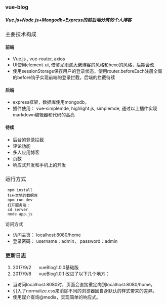 ### vue-blog
##### Vue.js+Node.js+Mongodb+Express的前后端分离的个人博客
<h3 style="font-weight: normal"> 主要技术构成</h3>

#### 前端
* Vue.js , vue-router, axios
* UI使用element-ui, 借鉴<a href="http://blog.evanyou.me/">尤雨溪大佬博客</a>的风格和hexo的风格，后期会改.
* 使用sessionStorage保存用户的登录状态，使用router.beforeEach注册全局的before钩子实现前端的登录拦截，后端的拦截待续

#### 后端
* express框架，数据库使用mongodb，
* 插件使用： vue-simplemde, highlight.js, simplemde, 通过以上插件实现markdown编辑器和代码的高亮

#### 待续
* 后台的登录拦截
* 评论功能
* 多人应用博客
* 页数
* 响应式开发和手机上的开发


<h3 style="font-weight: normal"> 运行方式</h3>

```
 npm install
 打开本地的数据库
 npm run dev
 打开服务端：
 cd server
 node app.js
```
访问方式
* 访问主页： localhost:8080/home
* 登录密码： username：admin， password：admin

### 更新日志
1. 2017/9/2  &nbsp;&nbsp; &nbsp; vueBlog1.0.0基础版
2. 2017/9/8  &nbsp;&nbsp; &nbsp; vueBlog1.0.1
改进了以下几个地方：
* 当访问localhost:8080时，页面会直接重定向到localhost:8080/home。
* 引入了normalize.css来消除不同的浏览器因自身默认的样式带来的差异。
* 使用媒介查询@media，实现简单的响应式。
